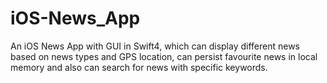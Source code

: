 # iOS-News_App
An iOS News App with GUI in Swift4, which can display different news based on news types and GPS location, can persist favourite news in local memory and also can search for news with specific keywords.
